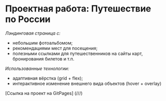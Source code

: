 # Проектная работа: Путешествие по России

*Лэндинговая страница с:*
* небольшим фотоальбомом;
* рекомендациями мест для посещения;
* полезными ссылками для путешественников на сайты карт, бронирования билетов и т.п.

*Использованные технологии:*
* адаптивная вёрстка (grid + flex);
* интерактивное изменение внешнего вида объектов (hover + overlay)

[Ссылка на проект на GitPages] (///)
